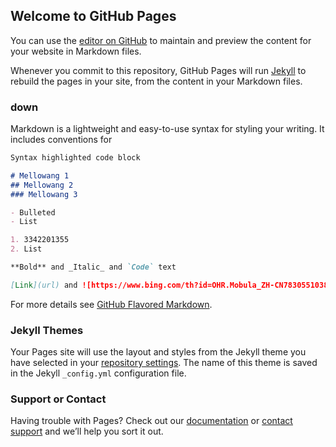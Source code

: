 ## Welcome to GitHub Pages

You can use the [editor on GitHub](https://github.com/Mellowang2001/mellowang.GitHub.io/edit/gh-pages/index.md) to maintain and preview the content for your website in Markdown files.

Whenever you commit to this repository, GitHub Pages will run [Jekyll](https://jekyllrb.com/) to rebuild the pages in your site, from the content in your Markdown files.

### down

Markdown is a lightweight and easy-to-use syntax for styling your writing. It includes conventions for

```markdown
Syntax highlighted code block

# Mellowang 1
## Mellowang 2
### Mellowang 3

- Bulleted
- List

1. 3342201355
2. List

**Bold** and _Italic_ and `Code` text

[Link](url) and ![https://www.bing.com/th?id=OHR.Mobula_ZH-CN7830551038_1920x1080.jpg&rf=LaDigue_1920x1080.jpg&pid=HpEdgeAn](src)
```

For more details see [GitHub Flavored Markdown](https://guides.github.com/features/mastering-markdown/).

### Jekyll Themes

Your Pages site will use the layout and styles from the Jekyll theme you have selected in your [repository settings](https://github.com/Mellowang2001/mellowang.GitHub.io/settings). The name of this theme is saved in the Jekyll `_config.yml` configuration file.

### Support or Contact

Having trouble with Pages? Check out our [documentation](https://docs.github.com/categories/github-pages-basics/) or [contact support](https://support.github.com/contact) and we’ll help you sort it out.
